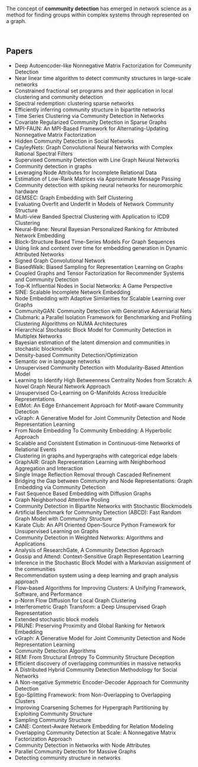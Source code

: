 <p>The concept of&nbsp;<strong><span class="topic-highlight">community detection</span></strong>&nbsp;has emerged in network science as a method for finding groups within complex systems through represented on a graph.&nbsp;</p>
</br>
<h2> Papers</h2>
<ul>

                             

 <li><a target="_blank" href="https://github.com/manjunath5496/Community-Detection-Papers/blob/master/cdp(1).pdf" style="text-decoration:none;">Deep Autoencoder-like Nonnegative Matrix Factorization for Community Detection</a></li>

 <li><a target="_blank" href="https://github.com/manjunath5496/Community-Detection-Papers/blob/master/cdp(2).pdf" style="text-decoration:none;">Near linear time algorithm to detect community structures in large-scale networks</a></li>

<li><a target="_blank" href="https://github.com/manjunath5496/Community-Detection-Papers/blob/master/cdp(3).pdf" style="text-decoration:none;">Constrained fractional set programs and their application in local clustering and community detection</a></li>
 <li><a target="_blank" href="https://github.com/manjunath5496/Community-Detection-Papers/blob/master/cdp(4).pdf" style="text-decoration:none;">Spectral redemption: clustering sparse networks</a></li>                              
<li><a target="_blank" href="https://github.com/manjunath5496/Community-Detection-Papers/blob/master/cdp(5).pdf" style="text-decoration:none;">Efficiently inferring community structure in bipartite networks</a></li>
<li><a target="_blank" href="https://github.com/manjunath5496/Community-Detection-Papers/blob/master/cdp(6).pdf" style="text-decoration:none;">Time Series Clustering via Community Detection in Networks </a></li>
 <li><a target="_blank" href="https://github.com/manjunath5496/Community-Detection-Papers/blob/master/cdp(7).pdf" style="text-decoration:none;">Covariate Regularized Community Detection in Sparse Graphs</a></li>

 <li><a target="_blank" href="https://github.com/manjunath5496/Community-Detection-Papers/blob/master/cdp(8).pdf" style="text-decoration:none;"> MPI-FAUN: An MPI-Based Framework for Alternating-Updating Nonnegative Matrix Factorization</a></li>
   <li><a target="_blank" href="https://github.com/manjunath5496/Community-Detection-Papers/blob/master/cdp(9).pdf" style="text-decoration:none;">Hidden Community Detection in Social Networks</a></li>
  
   
 <li><a target="_blank" href="https://github.com/manjunath5496/Community-Detection-Papers/blob/master/cdp(10).pdf" style="text-decoration:none;">CayleyNets: Graph Convolutional Neural Networks with Complex Rational Spectral Filters</a></li>                              
<li><a target="_blank" href="https://github.com/manjunath5496/Community-Detection-Papers/blob/master/cdp(11).pdf" style="text-decoration:none;">Supervised Community Detection with Line Graph Neural Networks</a></li>
<li><a target="_blank" href="https://github.com/manjunath5496/Community-Detection-Papers/blob/master/cdp(12).pdf" style="text-decoration:none;">Community detection in graphs</a></li>
<li><a target="_blank" href="https://github.com/manjunath5496/Community-Detection-Papers/blob/master/cdp(13).pdf" style="text-decoration:none;">Leveraging Node Attributes for Incomplete Relational Data</a></li>

<li><a target="_blank" href="https://github.com/manjunath5496/Community-Detection-Papers/blob/master/cdp(14).pdf" style="text-decoration:none;">Estimation of Low-Rank Matrices via Approximate Message Passing</a></li>
                              
<li><a target="_blank" href="https://github.com/manjunath5496/Community-Detection-Papers/blob/master/cdp(15).pdf" style="text-decoration:none;">Community detection with spiking neural networks for neuromorphic hardware </a></li>

<li><a target="_blank" href="https://github.com/manjunath5496/Community-Detection-Papers/blob/master/cdp(16).pdf" style="text-decoration:none;">GEMSEC: Graph Embedding with Self Clustering</a></li>

  <li><a target="_blank" href="https://github.com/manjunath5496/Community-Detection-Papers/blob/master/cdp(17).pdf" style="text-decoration:none;">Evaluating Overfit and Underfit in Models of Network Community Structure</a></li>   
  
<li><a target="_blank" href="https://github.com/manjunath5496/Community-Detection-Papers/blob/master/cdp(18).pdf" style="text-decoration:none;">Multi-view Banded Spectral Clustering with Application to ICD9 Clustering</a></li> 

  
<li><a target="_blank" href="https://github.com/manjunath5496/Community-Detection-Papers/blob/master/cdp(19).pdf" style="text-decoration:none;">Neural-Brane: Neural Bayesian Personalized Ranking for Attributed Network Embedding</a></li> 

<li><a target="_blank" href="https://github.com/manjunath5496/Community-Detection-Papers/blob/master/cdp(20).pdf" style="text-decoration:none;">Block-Structure Based Time-Series Models For Graph Sequences</a></li>

<li><a target="_blank" href="https://github.com/manjunath5496/Community-Detection-Papers/blob/master/cdp(21).pdf" style="text-decoration:none;">Using link and content over time for embedding generation in Dynamic Attributed Networks</a></li>
<li><a target="_blank" href="https://github.com/manjunath5496/Community-Detection-Papers/blob/master/cdp(22).pdf" style="text-decoration:none;">Signed Graph Convolutional Network</a></li> 
 
 
 
 
 
 <li><a target="_blank" href="https://github.com/manjunath5496/Community-Detection-Papers/blob/master/cdp(23).pdf" style="text-decoration:none;">BiasedWalk: Biased Sampling for Representation Learning on Graphs</a></li> 
 

   <li><a target="_blank" href="https://github.com/manjunath5496/Community-Detection-Papers/blob/master/cdp(24).pdf" style="text-decoration:none;">Coupled Graphs and Tensor Factorization for Recommender Systems and Community Detection</a></li>
 
   <li><a target="_blank" href="https://github.com/manjunath5496/Community-Detection-Papers/blob/master/cdp(25).pdf" style="text-decoration:none;">Top-K Influential Nodes in Social Networks: A Game Perspective</a></li>                              
 <li><a target="_blank" href="https://github.com/manjunath5496/Community-Detection-Papers/blob/master/cdp(26).pdf" style="text-decoration:none;">SINE: Scalable Incomplete Network Embedding</a></li>
 <li><a target="_blank" href="https://github.com/manjunath5496/Community-Detection-Papers/blob/master/cdp(27).pdf" style="text-decoration:none;">Node Embedding with Adaptive Similarities for Scalable Learning over Graphs</a></li>
   
 
   <li><a target="_blank" href="https://github.com/manjunath5496/Community-Detection-Papers/blob/master/cdp(28).pdf" style="text-decoration:none;">CommunityGAN: Community Detection with Generative Adversarial Nets</a></li>
 
   <li><a target="_blank" href="https://github.com/manjunath5496/Community-Detection-Papers/blob/master/cdp(29).pdf" style="text-decoration:none;">Clubmark: a Parallel Isolation Framework for Benchmarking and Profiling Clustering Algorithms on NUMA Architectures</a></li>                              

  <li><a target="_blank" href="https://github.com/manjunath5496/Community-Detection-Papers/blob/master/cdp(30).pdf" style="text-decoration:none;">Hierarchical Stochastic Block Model for Community Detection in Multiplex Networks</a></li>
 
   <li><a target="_blank" href="https://github.com/manjunath5496/Community-Detection-Papers/blob/master/cdp(31).pdf" style="text-decoration:none;">Bayesian estimation of the latent dimension and communities in stochastic blockmodels</a></li> 
    <li><a target="_blank" href="https://github.com/manjunath5496/Community-Detection-Papers/blob/master/cdp(32).pdf" style="text-decoration:none;">Density-based Community Detection/Optimization</a></li> 

   <li><a target="_blank" href="https://github.com/manjunath5496/Community-Detection-Papers/blob/master/cdp(33).pdf" style="text-decoration:none;">Semantic 
ow in language networks</a></li>                              

  <li><a target="_blank" href="https://github.com/manjunath5496/Community-Detection-Papers/blob/master/cdp(34).pdf" style="text-decoration:none;">Unsupervised Community Detection with Modularity-Based Attention Model</a></li> 
 
  <li><a target="_blank" href="https://github.com/manjunath5496/Community-Detection-Papers/blob/master/cdp(35).pdf" style="text-decoration:none;">Learning to Identify High Betweenness Centrality Nodes from Scratch: A Novel Graph Neural Network Approach</a></li> 

  <li><a target="_blank" href="https://github.com/manjunath5496/Community-Detection-Papers/blob/master/cdp(36).pdf" style="text-decoration:none;">Unsupervised Co-Learning on G-Manifolds Across Irreducible Representations </a></li> 
 
<li><a target="_blank" href="https://github.com/manjunath5496/Community-Detection-Papers/blob/master/cdp(37).pdf" style="text-decoration:none;">EdMot: An Edge Enhancement Approach for Motif-aware Community Detection</a></li>
 <li><a target="_blank" href="https://github.com/manjunath5496/Community-Detection-Papers/blob/master/cdp(38).pdf" style="text-decoration:none;">vGraph: A Generative Model for Joint Community Detection and Node Representation Learning</a></li>
<li><a target="_blank" href="https://github.com/manjunath5496/Community-Detection-Papers/blob/master/cdp(39).pdf" style="text-decoration:none;">From Node Embedding To Community Embedding: A Hyperbolic Approach</a></li>
 <li><a target="_blank" href="https://github.com/manjunath5496/Community-Detection-Papers/blob/master/cdp(40).pdf" style="text-decoration:none;">Scalable and Consistent Estimation in Continuous-time Networks of Relational Events</a></li>                              
<li><a target="_blank" href="https://github.com/manjunath5496/Community-Detection-Papers/blob/master/cdp(41).pdf" style="text-decoration:none;">Clustering in graphs and hypergraphs with categorical edge labels</a></li>
<li><a target="_blank" href="https://github.com/manjunath5496/Community-Detection-Papers/blob/master/cdp(42).pdf" style="text-decoration:none;">GraphAIR: Graph Representation Learning with Neighborhood Aggregation and Interaction</a></li>
 
  <li><a target="_blank" href="https://github.com/manjunath5496/Community-Detection-Papers/blob/master/cdp(43).pdf" style="text-decoration:none;">Single Image Reflection Removal through Cascaded Refinement</a></li>
 <li><a target="_blank" href="https://github.com/manjunath5496/Community-Detection-Papers/blob/master/cdp(44).pdf" style="text-decoration:none;">Bridging the Gap between Community and Node Representations: Graph Embedding via Community Detection</a></li>
   <li><a target="_blank" href="https://github.com/manjunath5496/Community-Detection-Papers/blob/master/cdp(45).pdf" style="text-decoration:none;">Fast Sequence Based Embedding with Diffusion Graphs</a></li>  
   
<li><a target="_blank" href="https://github.com/manjunath5496/Community-Detection-Papers/blob/master/cdp(46).pdf" style="text-decoration:none;"> Graph Neighborhood Attentive Pooling</a></li> 
                             
<li><a target="_blank" href="https://github.com/manjunath5496/Community-Detection-Papers/blob/master/cdp(47).pdf" style="text-decoration:none;">Community Detection in Bipartite Networks with Stochastic Blockmodels</a></li>
<li><a target="_blank" href="https://github.com/manjunath5496/Community-Detection-Papers/blob/master/cdp(48).pdf" style="text-decoration:none;">Artificial Benchmark for Community Detection (ABCD): Fast Random Graph Model with Community Structure</a></li>

<li><a target="_blank" href="https://github.com/manjunath5496/Community-Detection-Papers/blob/master/cdp(49).pdf" style="text-decoration:none;">Karate Club: An API Oriented Open-Source Python Framework for Unsupervised Learning on Graphs </a></li>
                              
<li><a target="_blank" href="https://github.com/manjunath5496/Community-Detection-Papers/blob/master/cdp(50).pdf" style="text-decoration:none;">Community Detection in Weighted Networks: Algorithms and Applications</a></li>
<li><a target="_blank" href="https://github.com/manjunath5496/Community-Detection-Papers/blob/master/cdp(51).pdf" style="text-decoration:none;">Analysis of ResearchGate, A Community Detection Approach</a></li>
<li><a target="_blank" href="https://github.com/manjunath5496/Community-Detection-Papers/blob/master/cdp(52).pdf" style="text-decoration:none;">Gossip and Attend:
Context-Sensitive Graph Representation Learning</a></li>

<li><a target="_blank" href="https://github.com/manjunath5496/Community-Detection-Papers/blob/master/cdp(53).pdf" style="text-decoration:none;">Inference in the Stochastic Block Model with a Markovian assignment of the communities </a></li>
 
<li><a target="_blank" href="https://github.com/manjunath5496/Community-Detection-Papers/blob/master/cdp(54).pdf" style="text-decoration:none;">Recommendation system using a deep learning and graph analysis approach</a></li>

<li><a target="_blank" href="https://github.com/manjunath5496/Community-Detection-Papers/blob/master/cdp(55).pdf" style="text-decoration:none;">Flow-based Algorithms for Improving Clusters: A Unifying Framework, Software, and Performance</a></li>
 
  <li><a target="_blank" href="https://github.com/manjunath5496/Community-Detection-Papers/blob/master/cdp(56).pdf" style="text-decoration:none;">p-Norm Flow Diffusion for Local Graph Clustering </a></li>                              

  <li><a target="_blank" href="https://github.com/manjunath5496/Community-Detection-Papers/blob/master/cdp(57).pdf" style="text-decoration:none;">Interferometric Graph Transform: a Deep Unsupervised Graph Representation</a></li>
 
   <li><a target="_blank" href="https://github.com/manjunath5496/Community-Detection-Papers/blob/master/cdp(58).pdf" style="text-decoration:none;">Extended stochastic block models</a></li>
    <li><a target="_blank" href="https://github.com/manjunath5496/Community-Detection-Papers/blob/master/cdp(59).pdf" style="text-decoration:none;">PRUNE: Preserving Proximity and Global Ranking for Network Embedding</a></li>
 
  <li><a target="_blank" href="https://github.com/manjunath5496/Community-Detection-Papers/blob/master/cdp(60).pdf" style="text-decoration:none;">vGraph: A Generative Model for Joint Community Detection and Node Representation Learning </a></li>
 
   <li><a target="_blank" href="https://github.com/manjunath5496/Community-Detection-Papers/blob/master/cdp(61).pdf" style="text-decoration:none;">Community Detection
Algorithms</a></li>
 
   <li><a target="_blank" href="https://github.com/manjunath5496/Community-Detection-Papers/blob/master/cdp(62).pdf" style="text-decoration:none;">REM: From Structural Entropy To Community Structure Deception</a></li>
 
   <li><a target="_blank" href="https://github.com/manjunath5496/Community-Detection-Papers/blob/master/cdp(63).pdf" style="text-decoration:none;">Efficient discovery of overlapping communities in massive networks</a></li>                              

  <li><a target="_blank" href="https://github.com/manjunath5496/Community-Detection-Papers/blob/master/cdp(64).pdf" style="text-decoration:none;">A Distributed Hybrid Community Detection Methodology for Social Networks</a></li>
 
   <li><a target="_blank" href="https://github.com/manjunath5496/Community-Detection-Papers/blob/master/cdp(65).pdf" style="text-decoration:none;">A Non-negative Symmetric Encoder-Decoder Approach for Community Detection </a></li> 

   <li><a target="_blank" href="https://github.com/manjunath5496/Community-Detection-Papers/blob/master/cdp(66).pdf" style="text-decoration:none;">Ego-Splitting Framework: from Non-Overlapping to Overlapping Clusters</a></li> 
 
   <li><a target="_blank" href="https://github.com/manjunath5496/Community-Detection-Papers/blob/master/cdp(67).pdf" style="text-decoration:none;">Improving Coarsening Schemes for Hypergraph Partitioning by Exploiting Community Structure</a></li>                              

  <li><a target="_blank" href="https://github.com/manjunath5496/Community-Detection-Papers/blob/master/cdp(68).pdf" style="text-decoration:none;">Sampling Community Structure</a></li> 
 
  
   <li><a target="_blank" href="https://github.com/manjunath5496/Community-Detection-Papers/blob/master/cdp(69).pdf" style="text-decoration:none;">CANE: Context-Aware Network Embedding for Relation Modeling</a></li>                              

  <li><a target="_blank" href="https://github.com/manjunath5496/Community-Detection-Papers/blob/master/cdp(70).pdf" style="text-decoration:none;">Overlapping Community Detection at Scale: A Nonnegative Matrix Factorization Approach</a></li> 
  
 
 <li><a target="_blank" href="https://github.com/manjunath5496/Community-Detection-Papers/blob/master/cdp(71).pdf" style="text-decoration:none;">Community Detection in Networks with Node Attributes</a></li>
 
   <li><a target="_blank" href="https://github.com/manjunath5496/Community-Detection-Papers/blob/master/cdp(72).pdf" style="text-decoration:none;">Parallel Community Detection
for Massive Graphs</a></li> 
  
 
 <li><a target="_blank" href="https://github.com/manjunath5496/Community-Detection-Papers/blob/master/cdp(73).pdf" style="text-decoration:none;">Detecting community structure in networks</a></li>
 
 
 
 
 
 </ul>
